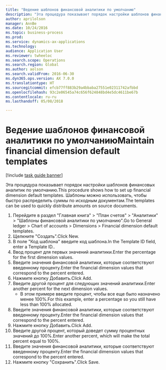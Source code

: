 ```yaml
--- 
title: "Ведение шаблонов финансовой аналитики по умолчанию"
description: "Эта процедура показывает порядок настройки шаблонов финансовых аналитик по умолчанию."
author: aprilolson
manager: AnnBe
ms.date: 10/24/2016
ms.topic: business-process
ms.prod: 
ms.service: dynamics-ax-applications
ms.technology: 
audience: Application User
ms.reviewer: twheeloc
ms.search.scope: Operations
ms.search.region: Global
ms.author: aolson
ms.search.validFrom: 2016-06-30
ms.dyn365.ops.version: AX 7.0.0
ms.translationtype: HT
ms.sourcegitcommit: efcb77ff883b29a4bbaba27551e02311742afbbd
ms.openlocfilehash: 93c2e06545a74c656f624848bd4e5dc4611be67b
ms.contentlocale: ru-ru
ms.lasthandoff: 05/08/2018

---
```

# <a name="maintain-financial-dimension-default-templates"></a><span data-ttu-id="b0634-103">Ведение шаблонов финансовой аналитики по умолчанию</span><span class="sxs-lookup"><span data-stu-id="b0634-103">Maintain financial dimension default templates</span></span>

[!include [task guide banner](../../includes/task-guide-banner.md)]

<span data-ttu-id="b0634-104">Эта процедура показывает порядок настройки шаблонов финансовых аналитик по умолчанию.</span><span class="sxs-lookup"><span data-stu-id="b0634-104">This procedure shows how to set up financial dimension default templates.</span></span> <span data-ttu-id="b0634-105">Шаблоны можно использовать, чтобы быстро распределить суммы по исходным документам.</span><span class="sxs-lookup"><span data-stu-id="b0634-105">The templates can be used to quickly distribute amounts on source documents.</span></span>

1. <span data-ttu-id="b0634-106">Перейдите в раздел "Главная книга" > "План счетов" > "Аналитики" > "Шаблоны финансовой аналитики по умолчанию".</span><span class="sxs-lookup"><span data-stu-id="b0634-106">Go to General ledger > Chart of accounts > Dimensions > Financial dimension default templates.</span></span>
2. <span data-ttu-id="b0634-107">Щелкните "Создать".</span><span class="sxs-lookup"><span data-stu-id="b0634-107">Click New.</span></span>
3. <span data-ttu-id="b0634-108">В поле "Код шаблона" введите код шаблона.</span><span class="sxs-lookup"><span data-stu-id="b0634-108">In the Template ID field, enter a Template ID..</span></span>
4. <span data-ttu-id="b0634-109">Ввод процент для первых значений аналитики.</span><span class="sxs-lookup"><span data-stu-id="b0634-109">Enter the percentage for the first dimension values.</span></span>
5. <span data-ttu-id="b0634-110">Введите значения финансовой аналитики, которые соответствуют введенному проценту.</span><span class="sxs-lookup"><span data-stu-id="b0634-110">Enter the financial dimension values that correspond to the percent entered.</span></span>
6. <span data-ttu-id="b0634-111">Нажмите кнопку Добавить.</span><span class="sxs-lookup"><span data-stu-id="b0634-111">Click Add.</span></span>
7. <span data-ttu-id="b0634-112">Введите другой процент для следующих значений аналитики.</span><span class="sxs-lookup"><span data-stu-id="b0634-112">Enter another percent for the next dimension values.</span></span>
    * <span data-ttu-id="b0634-113">В этом примере введите процент, чтобы все еще было назначено менее 100%.</span><span class="sxs-lookup"><span data-stu-id="b0634-113">For this example, enter a percentage so you still have less than 100% allocated.</span></span>  
8. <span data-ttu-id="b0634-114">Введите значения финансовой аналитики, которые соответствуют введенному проценту.</span><span class="sxs-lookup"><span data-stu-id="b0634-114">Enter the financial dimension values that correspond to the percent entered.</span></span>
9. <span data-ttu-id="b0634-115">Нажмите кнопку Добавить.</span><span class="sxs-lookup"><span data-stu-id="b0634-115">Click Add.</span></span>
10. <span data-ttu-id="b0634-116">Введите другой процент, который доведет сумму процентных значений до 100%.</span><span class="sxs-lookup"><span data-stu-id="b0634-116">Enter another percent, which will make the total percent equal to 100%.</span></span>
11. <span data-ttu-id="b0634-117">Введите значения финансовой аналитики, которые соответствуют введенному проценту.</span><span class="sxs-lookup"><span data-stu-id="b0634-117">Enter the financial dimension values that correspond to the percent entered.</span></span>
12. <span data-ttu-id="b0634-118">Нажмите кнопку "Сохранить".</span><span class="sxs-lookup"><span data-stu-id="b0634-118">Click Save.</span></span>


